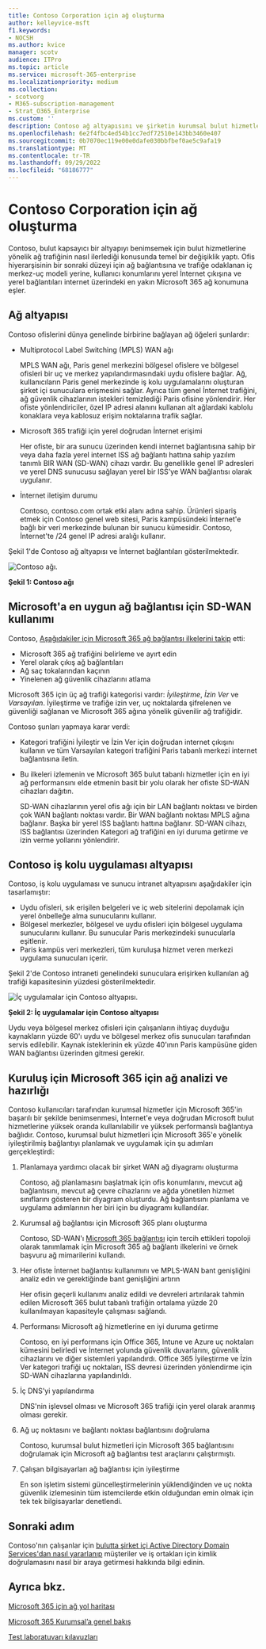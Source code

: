 ```yaml
---
title: Contoso Corporation için ağ oluşturma
author: kelleyvice-msft
f1.keywords:
- NOCSH
ms.author: kvice
manager: scotv
audience: ITPro
ms.topic: article
ms.service: microsoft-365-enterprise
ms.localizationpriority: medium
ms.collection:
- scotvorg
- M365-subscription-management
- Strat_O365_Enterprise
ms.custom: ''
description: Contoso ağ altyapısını ve şirketin kurumsal bulut hizmetleri için Microsoft 365'e en iyi ağ performansı için SD-WAN teknolojisini nasıl kullandığını anlayın.
ms.openlocfilehash: 6e2f4fbc4ed54b1cc7edf72510e143bb3460e407
ms.sourcegitcommit: 0b7070ec119e00e0dafe030bbfbef0ae5c9afa19
ms.translationtype: MT
ms.contentlocale: tr-TR
ms.lasthandoff: 09/29/2022
ms.locfileid: "68186777"
---
```

# <a name="networking-for-the-contoso-corporation"></a>Contoso Corporation için ağ oluşturma

Contoso, bulut kapsayıcı bir altyapıyı benimsemek için bulut hizmetlerine yönelik ağ trafiğinin nasıl ilerlediği konusunda temel bir değişiklik yaptı. Ofis hiyerarşisinin bir sonraki düzeyi için ağ bağlantısına ve trafiğe odaklanan iç merkez-uç modeli yerine, kullanıcı konumlarını yerel İnternet çıkışına ve yerel bağlantıları internet üzerindeki en yakın Microsoft 365 ağ konumuna eşler.

## <a name="networking-infrastructure"></a>Ağ altyapısı

Contoso ofislerini dünya genelinde birbirine bağlayan ağ öğeleri şunlardır:

- Multiprotocol Label Switching (MPLS) WAN ağı

  MPLS WAN ağı, Paris genel merkezini bölgesel ofislere ve bölgesel ofisleri bir uç ve merkez yapılandırmasındaki uydu ofislere bağlar. Ağ, kullanıcıların Paris genel merkezinde iş kolu uygulamalarını oluşturan şirket içi sunuculara erişmesini sağlar. Ayrıca tüm genel İnternet trafiğini, ağ güvenlik cihazlarının istekleri temizlediği Paris ofisine yönlendirir. Her ofiste yönlendiriciler, özel IP adresi alanını kullanan alt ağlardaki kablolu konaklara veya kablosuz erişim noktalarına trafik sağlar.

- Microsoft 365 trafiği için yerel doğrudan İnternet erişimi

  Her ofiste, bir ara sunucu üzerinden kendi internet bağlantısına sahip bir veya daha fazla yerel internet ISS ağ bağlantı hattına sahip yazılım tanımlı BIR WAN (SD-WAN) cihazı vardır. Bu genellikle genel IP adresleri ve yerel DNS sunucusu sağlayan yerel bir ISS'ye WAN bağlantısı olarak uygulanır.

- İnternet iletişim durumu

  Contoso, contoso\.com ortak etki alanı adına sahip. Ürünleri sipariş etmek için Contoso genel web sitesi, Paris kampüsündeki İnternet'e bağlı bir veri merkezinde bulunan bir sunucu kümesidir. Contoso, İnternet'te /24 genel IP adresi aralığı kullanır.

Şekil 1'de Contoso ağ altyapısı ve İnternet bağlantıları gösterilmektedir.

![Contoso ağı.](../media/contoso-networking/contoso-networking-fig1.png)
 
**Şekil 1: Contoso ağı**

## <a name="use-of-sd-wan-for-optimal-network-connectivity-to-microsoft"></a>Microsoft'a en uygun ağ bağlantısı için SD-WAN kullanımı

Contoso, [Aşağıdakiler için Microsoft 365 ağ bağlantısı ilkelerini takip](microsoft-365-network-connectivity-principles.md) etti:

- Microsoft 365 ağ trafiğini belirleme ve ayırt edin
- Yerel olarak çıkış ağ bağlantıları
- Ağ saç tokalarından kaçının
- Yinelenen ağ güvenlik cihazlarını atlama

Microsoft 365 için üç ağ trafiği kategorisi vardır: *İyileştirme*, *İzin Ver* ve *Varsayılan*. İyileştirme ve trafiğe izin ver, uç noktalarda şifrelenen ve güvenliği sağlanan ve Microsoft 365 ağına yönelik güvenilir ağ trafiğidir.

Contoso şunları yapmaya karar verdi:

- Kategori trafiğini İyileştir ve İzin Ver için doğrudan internet çıkışını kullanın ve tüm Varsayılan kategori trafiğini Paris tabanlı merkezi internet bağlantısına iletin.

- Bu ilkeleri izlemenin ve Microsoft 365 bulut tabanlı hizmetler için en iyi ağ performansını elde etmenin basit bir yolu olarak her ofiste SD-WAN cihazları dağıtın.

  SD-WAN cihazlarının yerel ofis ağı için bir LAN bağlantı noktası ve birden çok WAN bağlantı noktası vardır. Bir WAN bağlantı noktası MPLS ağına bağlanır. Başka bir yerel ISS bağlantı hattına bağlanır. SD-WAN cihazı, ISS bağlantısı üzerinden Kategori ağ trafiğini en iyi duruma getirme ve izin verme yollarını yönlendirir.

## <a name="the-contoso-line-of-business-app-infrastructure"></a>Contoso iş kolu uygulaması altyapısı

Contoso, iş kolu uygulaması ve sunucu intranet altyapısını aşağıdakiler için tasarlamıştır:

- Uydu ofisleri, sık erişilen belgeleri ve iç web sitelerini depolamak için yerel önbelleğe alma sunucularını kullanır.
- Bölgesel merkezler, bölgesel ve uydu ofisleri için bölgesel uygulama sunucularını kullanır. Bu sunucular Paris merkezindeki sunucularla eşitlenir.
- Paris kampüs veri merkezleri, tüm kuruluşa hizmet veren merkezi uygulama sunucuları içerir.

Şekil 2'de Contoso intraneti genelindeki sunuculara erişirken kullanılan ağ trafiği kapasitesinin yüzdesi gösterilmektedir.

![İç uygulamalar için Contoso altyapısı.](../media/contoso-networking/contoso-networking-fig2.png)
 
**Şekil 2: İç uygulamalar için Contoso altyapısı**

Uydu veya bölgesel merkez ofisleri için çalışanların ihtiyaç duyduğu kaynakların yüzde 60'ı uydu ve bölgesel merkez ofis sunucuları tarafından servis edilebilir. Kaynak isteklerinin ek yüzde 40'ının Paris kampüsüne giden WAN bağlantısı üzerinden gitmesi gerekir.

## <a name="network-analysis-and-preparation-for-microsoft-365-for-enterprise"></a>Kuruluş için Microsoft 365 için ağ analizi ve hazırlığı

Contoso kullanıcıları tarafından kurumsal hizmetler için Microsoft 365'in başarılı bir şekilde benimsenmesi, İnternet'e veya doğrudan Microsoft bulut hizmetlerine yüksek oranda kullanılabilir ve yüksek performanslı bağlantıya bağlıdır. Contoso, kurumsal bulut hizmetleri için Microsoft 365'e yönelik iyileştirilmiş bağlantıyı planlamak ve uygulamak için şu adımları gerçekleştirdi:

1. Planlamaya yardımcı olacak bir şirket WAN ağ diyagramı oluşturma

   Contoso, ağ planlamasını başlatmak için ofis konumlarını, mevcut ağ bağlantısını, mevcut ağ çevre cihazlarını ve ağda yönetilen hizmet sınıflarını gösteren bir diyagram oluşturdu. Ağ bağlantısını planlama ve uygulama adımlarının her biri için bu diyagramı kullandılar.

2. Kurumsal ağ bağlantısı için Microsoft 365 planı oluşturma

   Contoso, SD-WAN'ı [Microsoft 365 bağlantısı](microsoft-365-network-connectivity-principles.md) için tercih ettikleri topoloji olarak tanımlamak için Microsoft 365 ağ bağlantı ilkelerini ve örnek başvuru ağ mimarilerini kullandı.

3. Her ofiste İnternet bağlantısı kullanımını ve MPLS-WAN bant genişliğini analiz edin ve gerektiğinde bant genişliğini artırın

   Her ofisin geçerli kullanımı analiz edildi ve devreleri artırılarak tahmin edilen Microsoft 365 bulut tabanlı trafiğin ortalama yüzde 20 kullanılmayan kapasiteyle çalışması sağlandı.

4. Performansı Microsoft ağ hizmetlerine en iyi duruma getirme

   Contoso, en iyi performans için Office 365, Intune ve Azure uç noktaları kümesini belirledi ve İnternet yolunda güvenlik duvarlarını, güvenlik cihazlarını ve diğer sistemleri yapılandırdı. Office 365 İyileştirme ve İzin Ver kategori trafiği uç noktaları, ISS devresi üzerinden yönlendirme için SD-WAN cihazlarına yapılandırıldı.

5. İç DNS'yi yapılandırma

   DNS'nin işlevsel olması ve Microsoft 365 trafiği için yerel olarak aranmış olması gerekir.

6. Ağ uç noktasını ve bağlantı noktası bağlantısını doğrulama

   Contoso, kurumsal bulut hizmetleri için Microsoft 365 bağlantısını doğrulamak için Microsoft ağ bağlantısı test araçlarını çalıştırmıştı.

7. Çalışan bilgisayarları ağ bağlantısı için iyileştirme

   En son işletim sistemi güncelleştirmelerinin yüklendiğinden ve uç nokta güvenlik izlemesinin tüm istemcilerde etkin olduğundan emin olmak için tek tek bilgisayarlar denetlendi.

## <a name="next-step"></a>Sonraki adım

Contoso'nın çalışanlar için [bulutta şirket içi Active Directory Domain Services'dan nasıl yararlanıp](contoso-identity.md) müşteriler ve iş ortakları için kimlik doğrulamasını nasıl bir araya getirmesi hakkında bilgi edinin.

## <a name="see-also"></a>Ayrıca bkz.

[Microsoft 365 için ağ yol haritası](networking-roadmap-microsoft-365.md)

[Microsoft 365 Kurumsal’a genel bakış](microsoft-365-overview.md)

[Test laboratuvarı kılavuzları](m365-enterprise-test-lab-guides.md)
